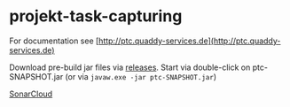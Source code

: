 projekt-task-capturing
======================

For documentation see [http://ptc.quaddy-services.de](http://ptc.quaddy-services.de)

Download pre-build jar files via [releases](https://github.com/quaddy-services/projekt-task-capturing/releases).
Start via double-click on ptc-SNAPSHOT.jar
 (or via `javaw.exe -jar ptc-SNAPSHOT.jar`)

[SonarCloud](https://sonarcloud.io/dashboard?id=de.quaddy_services%3Aptc)

